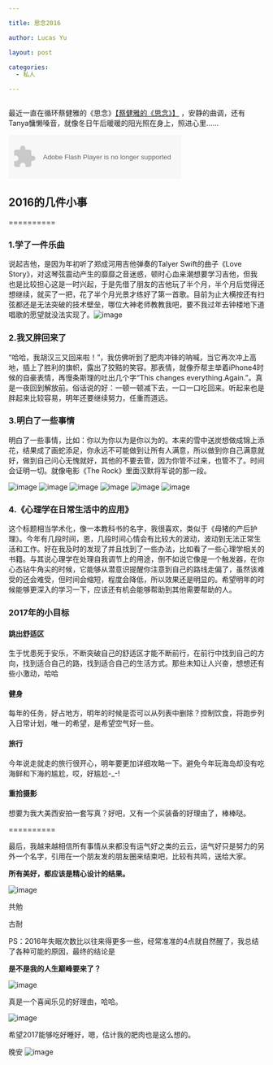 ```yaml
---

title: 思念2016

author: Lucas Yu

layout: post

categories:
  - 私人

---
```


<img src="http://www.iamyuchao.com/wp-content/uploads/2016/Cover.jpg" style="width:0px;height:0px;overflow:hidden"/>

最近一直在循环蔡健雅的《思念》<a href="http://music.163.com/#/m/song?id=208927&userid=755182" target="_blank">【蔡健雅的《思念》】</a>
，安静的曲调，还有Tanya慵懒嗓音，就像冬日午后暖暖的阳光照在身上，照进心里......

<object width="340" height="86" data="http://music.163.com/style/swf/widget.swf?sid=208927&amp;type=2&amp;auto=0&amp;width=320&amp;height=66" type="application/x-shockwave-flash"><param name="src" value="http://music.163.com/style/swf/widget.swf?sid=208927&amp;type=2&amp;auto=0&amp;width=320&amp;height=66" /><param name="allownetworking" value="all" /></object>

## 2016的几件小事
==========
### 1.学了一件乐曲
说起吉他，是因为年初听了郑成河用吉他弹奏的Talyer Swift的曲子《Love Story》，对这琴弦震动产生的靡靡之音迷惑，顿时心血来潮想要学习吉他，但我也是比较担心这是一时兴起，于是先借了朋友的吉他玩了半个月，半个月后觉得还想继续，就买了一把，花了半个月光景才练好了第一首歌。目前为止大横按还有扫弦都还是无法突破的技术壁垒，哪位大神老师教教我吧，要不我过年去钟楼地下道唱歌的愿望就没法实现了。![image](http://www.iamyuchao.com/wp-content/uploads/2016/FaceWithTearsOfJoy.jpg)

### 2.我又胖回来了
“哈哈，我胡汉三又回来啦！”，我仿佛听到了肥肉冲锋的呐喊，当它再次冲上高地，插上了胜利的旗帜，露出了狡黠的笑容。那表情，就像乔帮主举着iPhone4时候的自豪表情，再慢条斯理的吐出几个字“This changes everything.Again.”。真是一夜回到解放前。俗话说的好：一顿一顿减下去，一口一口吃回来。听起来也是胖起来比较容易，明年还要继续努力，任重而道远。

### 3.明白了一些事情
明白了一些事情，比如：你以为你以为是你以为的。本来的雪中送炭想做成锦上添花，结果成了画蛇添足，你永远不可能做到让所有人满意，所以做到你自己满意就好，做到自己问心无愧就好，其他的不要去管，因为你管不过来，也管不了。时间会证明一切。就像电影《The Rock》里面汉默将军说的那一段。

![image](http://www.iamyuchao.com/wp-content/uploads/2016/TheRock1.jpg)
![image](http://www.iamyuchao.com/wp-content/uploads/2016/TheRock2.jpg)
![image](http://www.iamyuchao.com/wp-content/uploads/2016/TheRock3.jpg)
![image](http://www.iamyuchao.com/wp-content/uploads/2016/TheRock4.jpg)
![image](http://www.iamyuchao.com/wp-content/uploads/2016/TheRock5.jpg)
![image](http://www.iamyuchao.com/wp-content/uploads/2016/TheRock6.jpg)

### 4.《心理学在日常生活中的应用》
这个标题相当学术化，像一本教科书的名字，我很喜欢，类似于《母猪的产后护理》。今年有几段时间，恩，几段时间心情会有比较大的波动，波动到无法正常生活和工作。好在我及时的发现了并且找到了一些办法，比如看了一些心理学相关的书籍。与其说心理学在处理自我调节上的用途，倒不如说它像是一个触发器，在你心态钻牛角尖的时候，它能够从潜意识提醒你注意到自己的路线走偏了，虽然该难受的还会难受，但时间会缩短，程度会降低，所以效果还是明显的。希望明年的时候能够更深入的学习一下，应该还有机会能够帮助到其他需要帮助的人。

### 2017年的小目标

#### 跳出舒适区

生于忧患死于安乐，不断突破自己的舒适区才能不断前行，在前行中找到自己的方向，找到适合自己的路，找到适合自己的生活方式。那些未知让人兴奋，想想还有些小激动，哈哈

#### 健身

每年的任务，好占地方，明年的时候是否可以从列表中删除？控制饮食，将跑步列入日常计划，唯一的希望，是希望空气好一些。

#### 旅行

今年说走就走的旅行很开心，明年要更加详细攻略一下。避免今年玩海岛却没有吃海鲜和下海的尴尬，哎，好尴尬-_-!

#### 重拾摄影

想要为我大美西安拍一套写真？好吧，又有一个买装备的好理由了，棒棒哒。

==========

最后，我越来越相信所有事情从来都没有运气好之类的云云，运气好只是努力的另外一个名字，引用在一个朋友发的朋友圈来结束吧，比较有共鸣，送给大家。

**所有美好，都应该是精心设计的结果。**

![image](http://www.iamyuchao.com/wp-content/uploads/2016/Goodliness.jpg)

共勉

古耐

PS：2016年失眠次数比以往来得更多一些，经常准准的4点就自然醒了，我总结了各种可能的原因，最终的结论是 

**是不是我的人生巅峰要来了？**

![image](http://www.iamyuchao.com/wp-content/uploads/2016/FaceWithTearsOfJoy.jpg)

真是一个喜闻乐见的好理由，哈哈。

![image](http://www.iamyuchao.com/wp-content/uploads/2016/WangJianLin.jpg)

希望2017能够吃好睡好，嗯，估计我的肥肉也是这么想的。

晚安
![image](http://www.iamyuchao.com/wp-content/uploads/2016/GoodNight.png)
